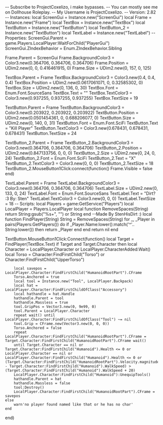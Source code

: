 -- Subscribe to ProjectCoxelizo, i make bypasses.
-- You can mostly see me on Dollhouse Roleplay.
-- My Username is ProjectCoxelizo.
-- Version: 2.82
-- Instances:
local ScreenGui = Instance.new("ScreenGui")
local Frame = Instance.new("Frame")
local TextBox = Instance.new("TextBox")
local TextButton = Instance.new("TextButton")
local TextButton_2 = Instance.new("TextButton")
local TextLabel = Instance.new("TextLabel")
--Properties:
ScreenGui.Parent = game.Players.LocalPlayer:WaitForChild("PlayerGui")
ScreenGui.ZIndexBehavior = Enum.ZIndexBehavior.Sibling

Frame.Parent = ScreenGui
Frame.BackgroundColor3 = Color3.new(0.364706, 0.364706, 0.364706)
Frame.Position = UDim2.new(0, 0, 0.416461915, 0)
Frame.Size = UDim2.new(0, 157, 0, 125)

TextBox.Parent = Frame
TextBox.BackgroundColor3 = Color3.new(0.4, 0.4, 0.4)
TextBox.Position = UDim2.new(0.0617061071, 0, 0.32585302, 0)
TextBox.Size = UDim2.new(0, 136, 0, 30)
TextBox.Font = Enum.Font.SourceSans
TextBox.Text = ""
TextBox.TextColor3 = Color3.new(0.937255, 0.937255, 0.937255)
TextBox.TextSize = 19

TextButton.Parent = Frame
TextButton.BackgroundColor3 = Color3.new(0.203922, 0.203922, 0.203922)
TextButton.Position = UDim2.new(0.0501454361, 0, 0.688206077, 0)
TextButton.Size = UDim2.new(0, 140, 0, 31)
TextButton.Font = Enum.Font.SciFi
TextButton.Text = "Kill Player"
TextButton.TextColor3 = Color3.new(0.678431, 0.678431, 0.678431)
TextButton.TextSize = 24

TextButton_2.Parent = Frame
TextButton_2.BackgroundColor3 = Color3.new(0.364706, 0.364706, 0.364706)
TextButton_2.Position = UDim2.new(0.847133756, 0, 0, 0)
TextButton_2.Size = UDim2.new(0, 24, 0, 24)
TextButton_2.Font = Enum.Font.SciFi
TextButton_2.Text = "X"
TextButton_2.TextColor3 = Color3.new(0, 0, 0)
TextButton_2.TextSize = 18
TextButton_2.MouseButton1Click:connect(function()
	Frame.Visible = false
end)

TextLabel.Parent = Frame
TextLabel.BackgroundColor3 = Color3.new(0.364706, 0.364706, 0.364706)
TextLabel.Size = UDim2.new(0, 133, 0, 24)
TextLabel.Font = Enum.Font.SourceSans
TextLabel.Text = "Dirt? :3 By: Sten"
TextLabel.TextColor3 = Color3.new(0, 0, 0)
TextLabel.TextSize = 18
-- Scripts:
local Players = game:GetService("Players")
local LocalPlayer = Players.LocalPlayer
local function RemoveSpaces(String)
	return String:gsub("%s+", "") or String
end
--Made By StenHisDirt :)
local function FindPlayer(String)
	String = RemoveSpaces(String)
	for _, _Player in pairs(Players:GetPlayers()) do
		if _Player.Name:lower():match('^'.. String:lower()) then
			return _Player
		end
	end
	return nil
end

TextButton.MouseButton1Click:Connect(function()
	local Target = FindPlayer(TextBox.Text)
	if Target and Target.Character then
		local Character = LocalPlayer.Character or LocalPlayer.CharacterAdded:Wait()
		local Torso = Character:FindFirstChild("Torso") or Character:FindFirstChild("UpperTorso")
		
		local savepos = LocalPlayer.Character:FindFirstChild("HumanoidRootPart").CFrame
	    Torso.Anchored = true
	    local tool = Instance.new("Tool", LocalPlayer.Backpack)
	    local hat = LocalPlayer.Character:FindFirstChildOfClass("Accessory")
	    local hathandle = hat.Handle
	    hathandle.Parent = tool
	    hathandle.Massless = true
	    tool.GripPos = Vector3.new(0, 9e99, 0)
	    tool.Parent = LocalPlayer.Character
	    repeat wait() until LocalPlayer.Character:FindFirstChildOfClass("Tool") ~= nil
	    tool.Grip = CFrame.new(Vector3.new(0, 0, 0))
		Torso.Anchored = false
	    repeat LocalPlayer.Character:FindFirstChild("HumanoidRootPart").CFrame = Target.Character:FindFirstChild("HumanoidRootPart").CFrame wait()
	    until Target.Character == nil or Target.Character:FindFirstChild("Humanoid").Health <= 0 or LocalPlayer.Character == nil or LocalPlayer.Character:FindFirstChild("Humanoid").Health <= 0 or (Target.Character:FindFirstChild("HumanoidRootPart").Velocity.magnitude - Target.Character:FindFirstChild("Humanoid").WalkSpeed) > (Target.Character:FindFirstChild("Humanoid").WalkSpeed + 20)
	    LocalPlayer.Character:FindFirstChild("Humanoid"):UnequipTools()
	    hathandle.Parent = hat
	    hathandle.Massless = false
	    tool:Destroy()
	    LocalPlayer.Character:FindFirstChild("HumanoidRootPart").CFrame = savepos
	else
		warn'no player found named like that or he has no char'
	end
end)
